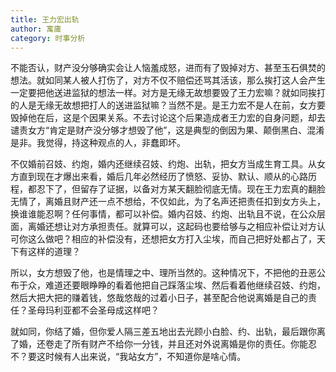 ```yaml
---
title: 王力宏出轨
author: 寓庸
category: 时事分析
---
```

不能否认，财产没分够确实会让人恼羞成怒，进而有了毁掉对方、甚至玉石俱焚的想法。就如同某人被人打伤了，对方不仅不赔偿还骂其活该，那么挨打这人会产生一定要把他送进监狱的想法一样。对方是无缘无故想要毁了王力宏嘛？就如同挨打的人是无缘无故想把打人的送进监狱嘛？当然不是。是王力宏不是人在前，女方要毁掉他在后，这是个因果关系。不去讨论这个后果造成者王力宏的自身问题，却去谴责女方“肯定是财产没分够才想毁了他”，这是典型的倒因为果、颠倒黑白、混淆是非。我觉得，持这种观点的人，非蠢即坏。 
 
不仅婚前召妓、约炮，婚内还继续召妓、约炮、出轨，把女方当成生育工具。从女方直到现在才爆出来看，婚后几年必然经历了愤怒、妥协、默认、顺从的心路历程，都忍下了，但留存了证据，以备对方某天翻脸彻底无情。现在王力宏真的翻脸无情了，离婚且财产还一点不想给，不仅如此，为了名声还把责任扣到女方头上，换谁谁能忍啊？任何事情，都可以补偿。婚内召妓、约炮、出轨且不说，在公众层面，离婚还想让对方承担责任。就算可以，这起码也要给够与之相应补偿让对方认可你这么做吧？相应的补偿没有，还想把女方打入尘埃，而自己把好处都占了，天下有这样的道理？  

所以，女方想毁了他，也是情理之中、理所当然的。这种情况下，不把他的丑恶公布于众，难道还要眼睁睁的看着他把自己踩落尘埃、然后看着他继续召妓、约炮，然后大把大把的赚着钱，悠哉悠哉的过着小日子，甚至配合他说离婚是自己的责任？圣母玛利亚都不会圣母成这样吧？  

就如同，你结了婚，但你爱人隔三差五地出去光顾小白脸、约、出轨，最后跟你离了婚，还卷走了所有财产不给你一分钱，并且还对外说离婚是你的责任。你能忍不？要这时候有人出来说，“我站女方”，不知道你是啥心情。
